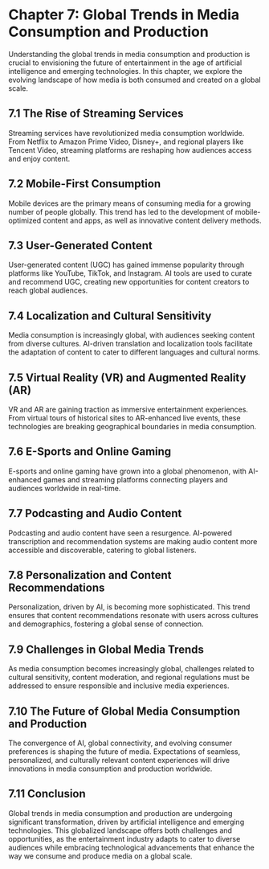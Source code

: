 Chapter 7: Global Trends in Media Consumption and Production
============================================================

Understanding the global trends in media consumption and production is crucial to envisioning the future of entertainment in the age of artificial intelligence and emerging technologies. In this chapter, we explore the evolving landscape of how media is both consumed and created on a global scale.

7.1 The Rise of Streaming Services
----------------------------------

Streaming services have revolutionized media consumption worldwide. From Netflix to Amazon Prime Video, Disney+, and regional players like Tencent Video, streaming platforms are reshaping how audiences access and enjoy content.

7.2 Mobile-First Consumption
----------------------------

Mobile devices are the primary means of consuming media for a growing number of people globally. This trend has led to the development of mobile-optimized content and apps, as well as innovative content delivery methods.

7.3 User-Generated Content
--------------------------

User-generated content (UGC) has gained immense popularity through platforms like YouTube, TikTok, and Instagram. AI tools are used to curate and recommend UGC, creating new opportunities for content creators to reach global audiences.

7.4 Localization and Cultural Sensitivity
-----------------------------------------

Media consumption is increasingly global, with audiences seeking content from diverse cultures. AI-driven translation and localization tools facilitate the adaptation of content to cater to different languages and cultural norms.

7.5 Virtual Reality (VR) and Augmented Reality (AR)
---------------------------------------------------

VR and AR are gaining traction as immersive entertainment experiences. From virtual tours of historical sites to AR-enhanced live events, these technologies are breaking geographical boundaries in media consumption.

7.6 E-Sports and Online Gaming
------------------------------

E-sports and online gaming have grown into a global phenomenon, with AI-enhanced games and streaming platforms connecting players and audiences worldwide in real-time.

7.7 Podcasting and Audio Content
--------------------------------

Podcasting and audio content have seen a resurgence. AI-powered transcription and recommendation systems are making audio content more accessible and discoverable, catering to global listeners.

7.8 Personalization and Content Recommendations
-----------------------------------------------

Personalization, driven by AI, is becoming more sophisticated. This trend ensures that content recommendations resonate with users across cultures and demographics, fostering a global sense of connection.

7.9 Challenges in Global Media Trends
-------------------------------------

As media consumption becomes increasingly global, challenges related to cultural sensitivity, content moderation, and regional regulations must be addressed to ensure responsible and inclusive media experiences.

7.10 The Future of Global Media Consumption and Production
----------------------------------------------------------

The convergence of AI, global connectivity, and evolving consumer preferences is shaping the future of media. Expectations of seamless, personalized, and culturally relevant content experiences will drive innovations in media consumption and production worldwide.

7.11 Conclusion
---------------

Global trends in media consumption and production are undergoing significant transformation, driven by artificial intelligence and emerging technologies. This globalized landscape offers both challenges and opportunities, as the entertainment industry adapts to cater to diverse audiences while embracing technological advancements that enhance the way we consume and produce media on a global scale.
